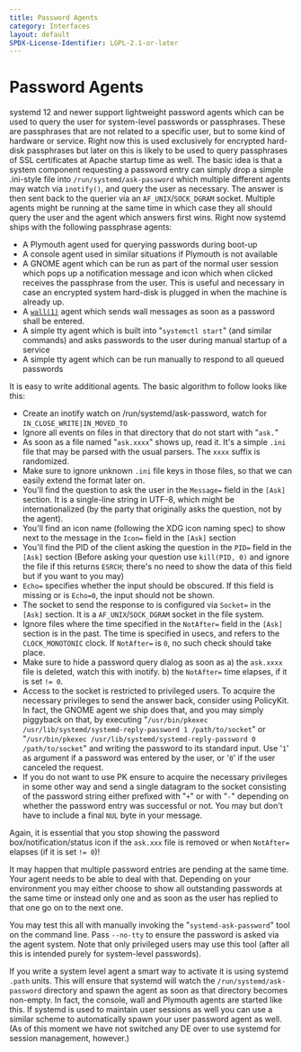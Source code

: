 ```yaml
---
title: Password Agents
category: Interfaces
layout: default
SPDX-License-Identifier: LGPL-2.1-or-later
---
```


# Password Agents

systemd 12 and newer support lightweight password agents which can be used to query the user for system-level passwords or passphrases.
These are passphrases that are not related to a specific user, but to some kind of hardware or service.
Right now this is used exclusively for encrypted hard-disk passphrases but later on this is likely to be used to query passphrases of SSL certificates at Apache startup time as well.
The basic idea is that a system component requesting a password entry can simply drop a simple .ini-style file into `/run/systemd/ask-password` which multiple different agents may watch via `inotify()`, and query the user as necessary.
The answer is then sent back to the querier via an `AF_UNIX`/`SOCK_DGRAM` socket.
Multiple agents might be running at the same time in which case they all should query the user and the agent which answers first wins.
Right now systemd ships with the following passphrase agents:

* A Plymouth agent used for querying passwords during boot-up
* A console agent used in similar situations if Plymouth is not available
* A GNOME agent which can be run as part of the normal user session which pops up a notification message and icon which when clicked receives the passphrase from the user.
  This is useful and necessary in case an encrypted system hard-disk is plugged in when the machine is already up.
* A [`wall(1)`](https://man7.org/linux/man-pages/man1/wall.1.html) agent which sends wall messages as soon as a password shall be entered.
* A simple tty agent which is built into "`systemctl start`" (and similar commands) and asks passwords to the user during manual startup of a service
* A simple tty agent which can be run manually to respond to all queued passwords

It is easy to write additional agents. The basic algorithm to follow looks like this:

* Create an inotify watch on /run/systemd/ask-password, watch for `IN_CLOSE_WRITE|IN_MOVED_TO`
* Ignore all events on files in that directory that do not start with "`ask.`"
* As soon as a file named "`ask.xxxx`" shows up, read it. It's a simple `.ini` file that may be parsed with the usual parsers. The `xxxx` suffix is randomized.
* Make sure to ignore unknown `.ini` file keys in those files, so that we can easily extend the format later on.
* You'll find the question to ask the user in the `Message=` field in the `[Ask]` section.
  It is a single-line string in UTF-8, which might be internationalized (by the party that originally asks the question, not by the agent).
* You'll find an icon name (following the XDG icon naming spec) to show next to the message in the `Icon=` field in the `[Ask]` section
* You'll find the PID of the client asking the question in the `PID=` field in the `[Ask]` section
  (Before asking your question use `kill(PID, 0)` and ignore the file if this returns `ESRCH`;
  there's no need to show the data of this field but if you want to you may)
* `Echo=` specifies whether the input should be obscured. If this field is missing or is `Echo=0`, the input should not be shown.
* The socket to send the response to is configured via `Socket=` in the `[Ask]` section. It is a `AF_UNIX`/`SOCK_DGRAM` socket in the file system.
* Ignore files where the time specified in the `NotAfter=` field in the `[Ask]` section is in the past.
  The time is specified in usecs, and refers to the `CLOCK_MONOTONIC` clock. If `NotAfter=` is `0`, no such check should take place.
* Make sure to hide a password query dialog as soon as a) the `ask.xxxx` file is deleted, watch this with inotify. b) the `NotAfter=` time elapses, if it is set `!= 0`.
* Access to the socket is restricted to privileged users.
  To acquire the necessary privileges to send the answer back, consider using PolicyKit.
  In fact, the GNOME agent we ship does that, and you may simply piggyback on that, by executing "`/usr/bin/pkexec /usr/lib/systemd/systemd-reply-password 1 /path/to/socket`" or "`/usr/bin/pkexec /usr/lib/systemd/systemd-reply-password 0 /path/to/socket`" and writing the password to its standard input.
  Use '`1`' as argument if a password was entered by the user, or '`0`' if the user canceled the request.
* If you do not want to use PK ensure to acquire the necessary privileges in some other way and send a single datagram
  to the socket consisting of the password string either prefixed with "`+`" or with "`-`" depending on whether the password entry was successful or not.
  You may but don't have to include a final `NUL` byte in your message.

Again, it is essential that you stop showing the password box/notification/status icon if the `ask.xxx` file is removed or when `NotAfter=` elapses (if it is set `!= 0`)!

It may happen that multiple password entries are pending at the same time.
Your agent needs to be able to deal with that. Depending on your environment you may either choose to show all outstanding passwords at the same time or instead only one and as soon as the user has replied to that one go on to the next one.

You may test this all with manually invoking the "`systemd-ask-password`" tool on the command line.
Pass `--no-tty` to ensure the password is asked via the agent system.
Note that only privileged users may use this tool (after all this is intended purely for system-level passwords).

If you write a system level agent a smart way to activate it is using systemd `.path` units.
This will ensure that systemd will watch the `/run/systemd/ask-password` directory and spawn the agent as soon as that directory becomes non-empty.
In fact, the console, wall and Plymouth agents are started like this.
If systemd is used to maintain user sessions as well you can use a similar scheme to automatically spawn your user password agent as well.
(As of this moment we have not switched any DE over to use systemd for session management, however.)
